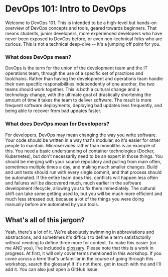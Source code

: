 # DevOps 101: Intro to DevOps

Welcome to DevOps 101. This is intended to be a high-level but hands-on overview of DevOps concepts and tools, geared towards beginners. That means students, junior developers, more experienced developers who have never been exposed to DevOps before, or even non-technical folks who are curious. This is not a technical deep-dive -- it's a jumping off point for you.


### What does DevOps mean?

DevOps is the term for the union of the development team and the IT operations team, through the use of a specific set of practices and toolchains. Rather than having the development and operations team handle their own specific responsibilities independently of one another, the two teams should work together. This is both a cultural change and a technology change, with the ultimate goal of drastically shortening the amount of time it takes the team to deliver software. The result is more frequent software deployments, deploying bad updates less frequently, and being able to recover from bad updates faster.


### What does DevOps mean for Developers?

For developers, DevOps may mean changing the way you write software. Your code should be written in a way that's modular, so it's easier for other people to maintain. Microservices rather than monoliths is an example of this. You need a basic understanding of container technologies (Docker, Kubernetes), but don't necessarily need to be an expert in those things. You should be merging with your source repository and pulling from main often, sometimes multiple times a day, and making much smaller changes. Build and unit tests should run with every single commit, and that process should be automated. If the entire team does this, conflicts will happen less often and failures will be discovered much, much earlier in the software development lifecycle, allowing you to fix them immediately. The cultural shift can take some getting used to, but you will be much more efficient and much less stressed out, because a lot of the things you were doing manually before are automated by your tools.


## What's all of this jargon?

Yeah, there's a lot of it. We're absolutely swimming in abbreviations and abstractions, and sometimes it's difficult to define a term satisfactorily without needing to define three more for context. To make this easier (on me AND you), I've included a [glossary](https://github.com/katcosgrove/devops-101-workshop/blob/master/docs/glossary.md). Please note that this is a work in progress. At first, it will only cover terms mentioned in this workshop. If you come across a term that's unfamiliar in the course of going through this workshop, search the glossary! If it's not there, get in touch with me and I'll add it. You can also just open a GitHub issue.
